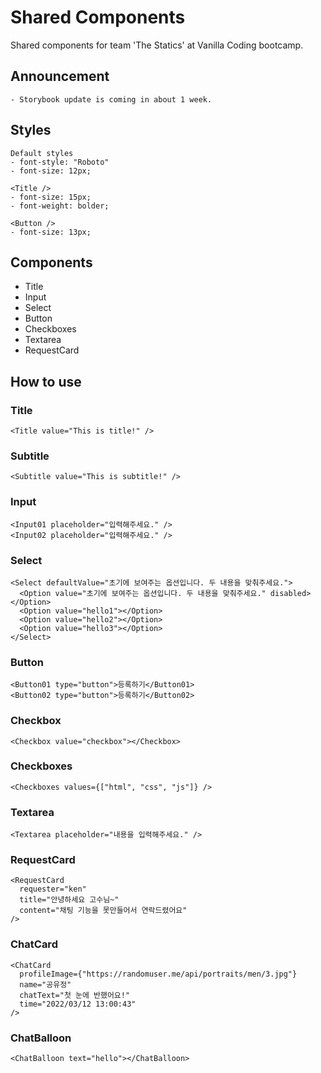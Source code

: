 # Shared Components

Shared components for team 'The Statics' at Vanilla Coding bootcamp.

## Announcement

```
- Storybook update is coming in about 1 week.
```

## Styles

```
Default styles
- font-style: "Roboto"
- font-size: 12px;

<Title />
- font-size: 15px;
- font-weight: bolder;

<Button />
- font-size: 13px;
```

## Components

- Title
- Input
- Select
- Button
- Checkboxes
- Textarea
- RequestCard

## How to use

### Title

```
<Title value="This is title!" />
```

### Subtitle

```
<Subtitle value="This is subtitle!" />
```

### Input

```
<Input01 placeholder="입력해주세요." />
<Input02 placeholder="입력해주세요." />
```

### Select

```
<Select defaultValue="초기에 보여주는 옵션입니다. 두 내용을 맞춰주세요.">
  <Option value="초기에 보여주는 옵션입니다. 두 내용을 맞춰주세요." disabled></Option>
  <Option value="hello1"></Option>
  <Option value="hello2"></Option>
  <Option value="hello3"></Option>
</Select>
```

### Button

```
<Button01 type="button">등록하기</Button01>
<Button02 type="button">등록하기</Button02>
```

### Checkbox

```
<Checkbox value="checkbox"></Checkbox>
```

### Checkboxes

```
<Checkboxes values={["html", "css", "js"]} />
```

### Textarea

```
<Textarea placeholder="내용을 입력해주세요." />
```

### RequestCard

```
<RequestCard
  requester="ken"
  title="안녕하세요 고수님~"
  content="채팅 기능을 못만들어서 연락드렸어요"
/>
```

### ChatCard

```
<ChatCard
  profileImage={"https://randomuser.me/api/portraits/men/3.jpg"}
  name="공유정"
  chatText="첫 눈에 반했어요!"
  time="2022/03/12 13:00:43"
/>
```

### ChatBalloon

```
<ChatBalloon text="hello"></ChatBalloon>
```

